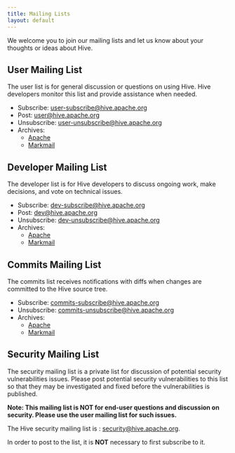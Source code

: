 ```yaml
---
title: Mailing Lists
layout: default
---
```

<!---
  Licensed to the Apache Software Foundation (ASF) under one
  or more contributor license agreements.  See the NOTICE file
  distributed with this work for additional information
  regarding copyright ownership.  The ASF licenses this file
  to you under the Apache License, Version 2.0 (the
  "License"); you may not use this file except in compliance
  with the License.  You may obtain a copy of the License at

  http://www.apache.org/licenses/LICENSE-2.0

  Unless required by applicable law or agreed to in writing,
  software distributed under the License is distributed on an
  "AS IS" BASIS, WITHOUT WARRANTIES OR CONDITIONS OF ANY
  KIND, either express or implied.  See the License for the
  specific language governing permissions and limitations
  under the License. -->

We welcome you to join our mailing lists and let us know about your thoughts or
ideas about Hive.

## User Mailing List

The user list is for general discussion or questions on using Hive. Hive
developers monitor this list and provide assistance when needed.

  * Subscribe: <user-subscribe@hive.apache.org>
  * Post: <user@hive.apache.org>
  * Unsubscribe: <user-unsubscribe@hive.apache.org>
  * Archives:
    * [Apache][user_apache]
    * [Markmail][user_markmail]

## Developer Mailing List

The developer list is for Hive developers to discuss ongoing work, make
decisions, and vote on technical issues.

  * Subscribe: <dev-subscribe@hive.apache.org>
  * Post: <dev@hive.apache.org>
  * Unsubscribe: <dev-unsubscribe@hive.apache.org>
  * Archives:
    * [Apache][dev_apache]
    * [Markmail][dev_markmail]

## Commits Mailing List

The commits list receives notifications with diffs when changes are committed
to the Hive source tree.

  * Subscribe: <commits-subscribe@hive.apache.org>
  * Unsubscribe: <commits-unsubscribe@hive.apache.org>
  * Archives:
    * [Apache][commits_apache]
    * [Markmail][commits_markmail]

## Security Mailing List

The security mailing list is a private list for discussion of potential security vulnerabilities issues. Please post potential security vulnerabilities to this list so that they may be investigated and fixed before the vulnerabilities is published.

__Note: This mailing list is NOT for end-user questions and discussion on security. Please use the user mailing list for such issues.__

The Hive security mailing list is : <security@hive.apache.org>.

In order to post to the list, it is __NOT__ necessary to first subscribe to it.

[user_apache]: http://mail-archives.apache.org/mod_mbox/hive-user
[user_markmail]: http://markmail.org/search/+list:org.apache.incubator.hive-user

[dev_apache]: http://mail-archives.apache.org/mod_mbox/hive-dev
[dev_markmail]: http://markmail.org/search/+list:org.apache.incubator.hive-dev

[commits_apache]: http://mail-archives.apache.org/mod_mbox/hive-commits
[commits_markmail]: http://markmail.org/search/+list:org.apache.incubator.hive-commits
